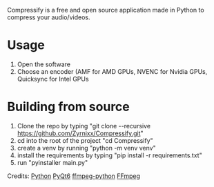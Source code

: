 Compressify is a free and open source application made in Python to compress your audio/videos.

# Usage
1. Open the software
2. Choose an encoder (AMF for AMD GPUs, NVENC for Nvidia GPUs, Quicksync for Intel GPUs

# Building from source
1. Clone the repo by typing "git clone --recursive https://github.com/Zyrnixx/Compressify.git"
2. cd into the root of the project "cd Compressify"
3. create a venv by running "python -m venv venv"
4. install the requirements by typing "pip install -r requirements.txt"
5. run "pyinstaller main.py"


Credits:
[Python](https://www.python.org/)
[PyQt6](https://pypi.org/project/PySide6/)
[ffmpeg-python](https://pypi.org/project/ffmpeg-python/)
[FFmpeg](https://ffmpeg.org/)
